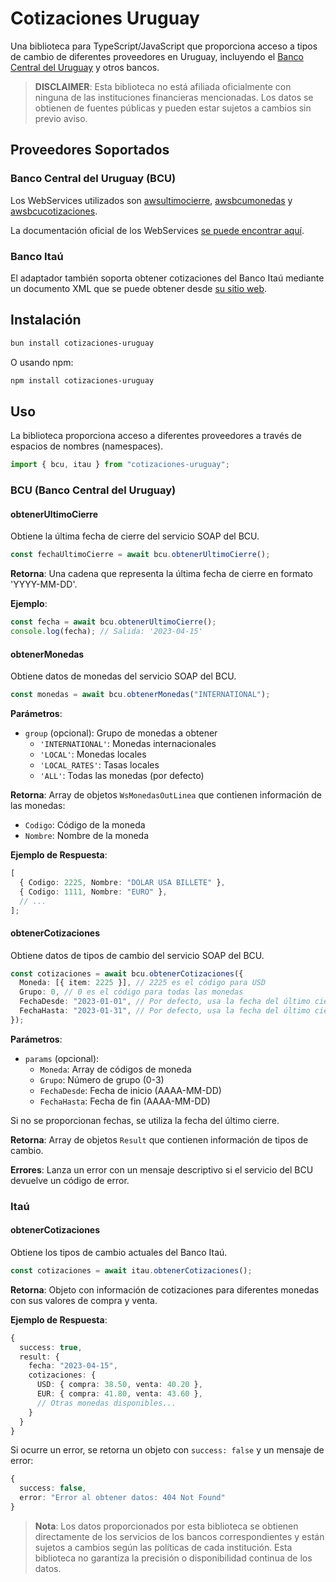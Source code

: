 # Cotizaciones Uruguay

Una biblioteca para TypeScript/JavaScript que proporciona acceso a tipos de cambio de diferentes proveedores en Uruguay, incluyendo el [Banco Central del Uruguay](http://www.bcu.gub.uy/) y otros bancos.

> **DISCLAIMER**: Esta biblioteca no está afiliada oficialmente con ninguna de las instituciones financieras mencionadas. Los datos se obtienen de fuentes públicas y pueden estar sujetos a cambios sin previo aviso.

## Proveedores Soportados

### Banco Central del Uruguay (BCU)

Los WebServices utilizados son
[awsultimocierre](https://cotizaciones.bcu.gub.uy/wscotizaciones/servlet/awsultimocierre?wsdl),
[awsbcumonedas](https://cotizaciones.bcu.gub.uy/wscotizaciones/servlet/awsbcumonedas?wsdl) y
[awsbcucotizaciones](https://cotizaciones.bcu.gub.uy/wscotizaciones/servlet/awsbcucotizaciones?wsdl).

La documentación oficial de los WebServices [se puede encontrar aquí](https://www.bcu.gub.uy/Acerca-de-BCU/RD_Solicitudes_Informacion/Documentaci%C3%B3n-Agregada/PedroScheeffer169.pdf).

### Banco Itaú

El adaptador también soporta obtener cotizaciones del Banco Itaú mediante un documento XML que se puede obtener desde [su sitio web](https://www.itau.com.uy/inst/aci/cotiz.xml).

## Instalación

```bash
bun install cotizaciones-uruguay
```

O usando npm:

```bash
npm install cotizaciones-uruguay
```

## Uso

La biblioteca proporciona acceso a diferentes proveedores a través de espacios de nombres (namespaces).

```typescript
import { bcu, itau } from "cotizaciones-uruguay";
```

### BCU (Banco Central del Uruguay)

#### obtenerUltimoCierre

Obtiene la última fecha de cierre del servicio SOAP del BCU.

```typescript
const fechaUltimoCierre = await bcu.obtenerUltimoCierre();
```

**Retorna**: Una cadena que representa la última fecha de cierre en formato 'YYYY-MM-DD'.

**Ejemplo**:

```typescript
const fecha = await bcu.obtenerUltimoCierre();
console.log(fecha); // Salida: '2023-04-15'
```

#### obtenerMonedas

Obtiene datos de monedas del servicio SOAP del BCU.

```typescript
const monedas = await bcu.obtenerMonedas("INTERNATIONAL");
```

**Parámetros**:

- `group` (opcional): Grupo de monedas a obtener
  - `'INTERNATIONAL'`: Monedas internacionales
  - `'LOCAL'`: Monedas locales
  - `'LOCAL_RATES'`: Tasas locales
  - `'ALL'`: Todas las monedas (por defecto)

**Retorna**: Array de objetos `WsMonedasOutLinea` que contienen información de las monedas:

- `Codigo`: Código de la moneda
- `Nombre`: Nombre de la moneda

**Ejemplo de Respuesta**:

```typescript
[
  { Codigo: 2225, Nombre: "DOLAR USA BILLETE" },
  { Codigo: 1111, Nombre: "EURO" },
  // ...
];
```

#### obtenerCotizaciones

Obtiene datos de tipos de cambio del servicio SOAP del BCU.

```typescript
const cotizaciones = await bcu.obtenerCotizaciones({
  Moneda: [{ item: 2225 }], // 2225 es el código para USD
  Grupo: 0, // 0 es el código para todas las monedas
  FechaDesde: "2023-01-01", // Por defecto, usa la fecha del último cierre
  FechaHasta: "2023-01-31", // Por defecto, usa la fecha del último cierre
});
```

**Parámetros**:

- `params` (opcional):
  - `Moneda`: Array de códigos de moneda
  - `Grupo`: Número de grupo (0-3)
  - `FechaDesde`: Fecha de inicio (AAAA-MM-DD)
  - `FechaHasta`: Fecha de fin (AAAA-MM-DD)

Si no se proporcionan fechas, se utiliza la fecha del último cierre.

**Retorna**: Array de objetos `Result` que contienen información de tipos de cambio.

**Errores**: Lanza un error con un mensaje descriptivo si el servicio del BCU devuelve un código de error.

### Itaú

#### obtenerCotizaciones

Obtiene los tipos de cambio actuales del Banco Itaú.

```typescript
const cotizaciones = await itau.obtenerCotizaciones();
```

**Retorna**: Objeto con información de cotizaciones para diferentes monedas con sus valores de compra y venta.

**Ejemplo de Respuesta**:

```typescript
{
  success: true,
  result: {
    fecha: "2023-04-15",
    cotizaciones: {
      USD: { compra: 38.50, venta: 40.20 },
      EUR: { compra: 41.80, venta: 43.60 },
      // Otras monedas disponibles...
    }
  }
}
```

Si ocurre un error, se retorna un objeto con `success: false` y un mensaje de error:

```typescript
{
  success: false,
  error: "Error al obtener datos: 404 Not Found"
}
```

> **Nota**: Los datos proporcionados por esta biblioteca se obtienen directamente de los servicios de los bancos correspondientes y están sujetos a cambios según las políticas de cada institución. Esta biblioteca no garantiza la precisión o disponibilidad continua de los datos.
